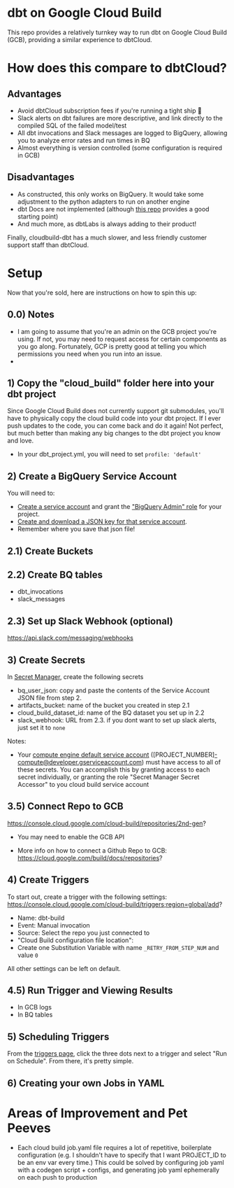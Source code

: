 # dbt on Google Cloud Build

This repo provides a relatively turnkey way to run dbt on Google Cloud Build (GCB), providing a similar experience to dbtCloud.

# How does this compare to dbtCloud?

## Advantages

- Avoid dbtCloud subscription fees if you're running a tight ship 🚢
- Slack alerts on dbt failures are more descriptive, and link directly to the compiled SQL of the failed model/test
- All dbt invocations and Slack messages are logged to BigQuery, allowing you to analyze error rates and run times in BQ
- Almost everything is version controlled (some configuration is required in GCB)

## Disadvantages

- As constructed, this only works on BigQuery. It would take some adjustment to the python adapters to run on another engine
- dbt Docs are not implemented (although [this repo](https://github.com/C00ldudeNoonan/simple-dbt-runner/blob/main/save_and_publish_docs.sh) provides a good starting point)
- And much more, as dbtLabs is always adding to their product!

Finally, cloudbuild-dbt has a much slower, and less friendly customer support staff than dbtCloud.

# Setup

Now that you're sold, here are instructions on how to spin this up:

## 0.0) Notes

- I am going to assume that you're an admin on the GCB project you're using. If not, you may need to request access for certain components as you go along. Fortunately, GCP is pretty good at telling you which permissions you need when you run into an issue.
- 

## 1) Copy the "cloud_build" folder here into your dbt project

Since Google Cloud Build does not currently support git submodules, you'll have to physically copy the cloud build code into your dbt project. If I ever push updates to the code, you can come back and do it again! Not perfect, but much better than making any big changes to the dbt project you know and love.

- In your dbt_project.yml, you will need to set `profile: 'default'`

## 2) Create a BigQuery Service Account

You will need to:
- [Create a service account](https://cloud.google.com/iam/docs/service-accounts-create) and grant the ["BigQuery Admin" role](https://cloud.google.com/bigquery/docs/access-control#bigquery.admin) for your project.
- [Create and download a JSON key for that service account](https://cloud.google.com/iam/docs/keys-create-delete#iam-service-account-keys-create-console).
- Remember where you save that json file!

## 2.1) Create Buckets

## 2.2) Create BQ tables
- dbt_invocations
- slack_messages

## 2.3) Set up Slack Webhook (optional)
https://api.slack.com/messaging/webhooks

## 3) Create Secrets

In [Secret Manager](https://console.cloud.google.com/security/secret-manager?), create the following secrets

- bq_user_json: copy and paste the contents of the Service Account JSON file from step 2.
- artifacts_bucket: name of the bucket you created in step 2.1
- cloud_build_dataset_id: name of the BQ dataset you set up in 2.2
- slack_webhook: URL from 2.3. if you dont want to set up slack alerts, just set it to `none`

Notes:
- Your [compute engine default service account](https://cloud.google.com/build/docs/cloud-build-service-account) ([PROJECT_NUMBER]-compute@developer.gserviceaccount.com) must have access to all of these secrets. You can accomplish this by granting access to each secret individually, or granting the role "Secret Manager Secret Accessor" to you cloud build service account

## 3.5) Connect Repo to GCB

https://console.cloud.google.com/cloud-build/repositories/2nd-gen?

* You may need to enable the GCB API

* More info on how to connect a Github Repo to GCB:
https://cloud.google.com/build/docs/repositories?

## 4) Create Triggers

To start out, create a trigger with the following settings:
https://console.cloud.google.com/cloud-build/triggers;region=global/add?

- Name: dbt-build
- Event: Manual invocation
- Source: Select the repo you just connected to
- "Cloud Build configuration file location": 
- Create one Substitution Variable with name `_RETRY_FROM_STEP_NUM` and value `0`

All other settings can be left on default.

## 4.5) Run Trigger and Viewing Results
- In GCB logs
- In BQ tables

## 5) Scheduling Triggers

From the [triggers page](https://console.cloud.google.com/cloud-build/triggers), click the three dots next to a trigger and select "Run on Schedule". From there, it's pretty simple.

## 6) Creating your own Jobs in YAML

# Areas of Improvement and Pet Peeves

- Each cloud build job.yaml file requires a lot of repetitive, boilerplate configuration (e.g. I shouldn't have to specify that I want PROJECT_ID to be an env var every time.) This could be solved by configuring job yaml with a codegen script + configs, and generating job yaml ephemerally on each push to production